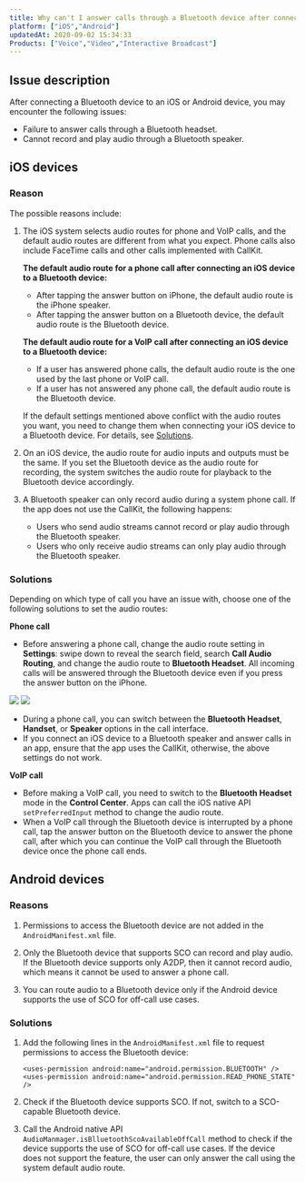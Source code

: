 ```yaml
---
title: Why can't I answer calls through a Bluetooth device after connecting it to an iOS or Android device?
platform: ["iOS","Android"]
updatedAt: 2020-09-02 15:34:33
Products: ["Voice","Video","Interactive Broadcast"]
---
```

## Issue description

After connecting a Bluetooth device to an iOS or Android device, you may encounter the following issues:

- Failure to answer calls through a Bluetooth headset.
- Cannot record and play audio through a Bluetooth speaker.

## iOS devices

### Reason

The possible reasons include:

1. The iOS system selects audio routes for phone and VoIP calls, and the default audio routes are different from what you expect. Phone calls also include FaceTime calls and other calls implemented with CallKit.

   **The default audio route for a phone call after connecting an iOS device to a Bluetooth device:**
   - After tapping the answer button on iPhone, the default audio route is the iPhone speaker.
   - After tapping the answer button on a Bluetooth device, the default audio route is the Bluetooth device.

   **The default audio route for a VoIP call after connecting an iOS device to a Bluetooth device:**

   - If a user has answered phone calls, the default audio route is the one used by the last phone or VoIP call.
   - If a user has not answered any phone call, the default audio route is the Bluetooth device.

   If the default settings mentioned above conflict with the audio routes you want, you need to change them when connecting your iOS device to a Bluetooth device. For details, see [Solutions](#solution).

2. On an iOS device, the audio route for audio inputs and outputs must be the same. If you set the Bluetooth device as the audio route for recording, the system switches the audio route for playback to the Bluetooth device accordingly.

3. A Bluetooth speaker can only record audio during a system phone call. If the app does not use the CallKit, the following happens:
     - Users who send audio streams cannot record or play audio through the Bluetooth speaker.
     - Users who only receive audio streams can only play audio through the Bluetooth speaker.

### <a name="solution"></a>Solutions

Depending on which type of call you have an issue with, choose one of the following solutions to set the audio routes:

**Phone call**

- Before answering a phone call, change the audio route setting in **Settings**: swipe down to reveal the search field, search **Call Audio Routing**, and change the audio route to **Bluetooth Headset**. All incoming calls will be answered through the Bluetooth device even if you press the answer button on the iPhone.

 ![](https://web-cdn.agora.io/docs-files/1599030765099) ![](https://web-cdn.agora.io/docs-files/1599030771759)

- During a phone call, you can switch between the **Bluetooth Headset**, **Handset**, or **Speaker** options in the call interface.
- If you connect an iOS device to a Bluetooth speaker and answer calls in an app, ensure that the app uses the CallKit, otherwise, the above settings do not work.

**VoIP call**

- Before making a VoIP call, you need to switch to the **Bluetooth Headset** mode in the **Control Center**. Apps can call the iOS native API `setPreferredInput` method to change the audio route.
- When a VoIP call through the Bluetooth device is interrupted by a phone call, tap the answer button on the Bluetooth device to answer the phone call, after which you can continue the VoIP call through the Bluetooth device once the phone call ends.

## Android devices 

### Reasons

1. Permissions to access the Bluetooth device are not added in the `AndroidManifest.xml` file.

2. Only the Bluetooth device that supports SCO can record and play audio. If the Bluetooth device supports only A2DP, then it cannot record audio, which means it cannot be used to answer a phone call.

3. You can route audio to a Bluetooth device only if the Android device supports the use of SCO for off-call use cases.

### Solutions

1. Add the following lines in the `AndroidManifest.xml` file to request permissions to access the Bluetooth device:

    ```
    <uses-permission android:name="android.permission.BLUETOOTH" />
    <uses-permission android:name="android.permission.READ_PHONE_STATE" />
   ```

2. Check if the Bluetooth device supports SCO. If not, switch to a SCO-capable Bluetooth device.

3. Call the Android native API `AudioManmager.isBlluetoothScoAvailableOffCall` method to check if the device supports the use of SCO for off-call use cases. If the device does not support the feature, the user can only answer the call using the system default audio route.